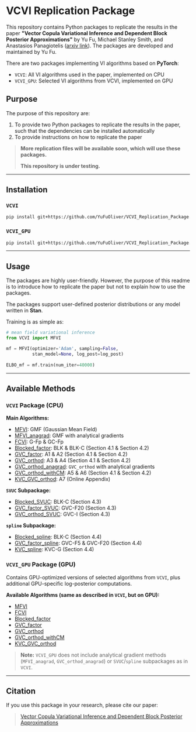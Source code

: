 # VCVI Replication Package

This repository contains Python packages to replicate the results in the paper **"Vector Copula Variational Inference and Dependent Block Posterior Approximations"** by Yu Fu, Michael Stanley Smith, and Anastasios Panagiotelis ([arxiv link](https://arxiv.org/abs/2503.01072)). The packages are developed and maintained by Yu Fu.

There are two packages implementing VI algorithms based on **PyTorch**:
- `VCVI`: All VI algorithms used in the paper, implemented on CPU
- `VCVI_GPU`: Selected VI algorithms from VCVI, implemented on GPU

## Purpose

The purpose of this repository are:
1. To provide two Python packages to replicate the results in the paper, such that the dependencies can be installed automatically
2. To provide instructions on how to replicate the paper

> **More replication files will be available soon, which will use these packages.**
> 
> **This repository is under testing.**

---

## Installation

### `VCVI`

```bash
pip install git+https://github.com/YuFuOliver/VCVI_Replication_Package.git#subdirectory=VCVI
```

### `VCVI_GPU`

```bash
pip install git+https://github.com/YuFuOliver/VCVI_Replication_Package.git#subdirectory=VCVI_GPU
```

---

## Usage
The packages are highly user-friendly. However, the purpose of this readme is to introduce how to replicate the paper but not to explain how to use the packages.

The packages support user-defined posterior distributions or any model written in **Stan**.

Training is as simple as:
```python
# mean field variational inference
from VCVI import MFVI

mf = MFVI(optimizer='Adam', sampling=False,
          stan_model=None, log_post=log_post)
          
ELBO_mf = mf.train(num_iter=40000)
```

---

## Available Methods

### `VCVI` Package (CPU)

**Main Algorithms:**
- [MFVI](https://github.com/YuFuOliver/VCVI_Replication_Package/blob/main/VCVI/MFVI.py): GMF (Gaussian Mean Field)
- [MFVI_anagrad](https://github.com/YuFuOliver/VCVI_Replication_Package/blob/main/VCVI/MFVI_anagrad.py): GMF with analytical gradients
- [FCVI](https://github.com/YuFuOliver/VCVI_Replication_Package/blob/main/VCVI/FCVI.py): G-Fp & GC-Fp
- [Blocked_factor](https://github.com/YuFuOliver/VCVI_Replication_Package/blob/main/VCVI/Blocked_factor.py): BLK & BLK-C (Section 4.1 & Section 4.2)
- [GVC_factor](https://github.com/YuFuOliver/VCVI_Replication_Package/blob/main/VCVI/GVC_factor.py): A1 & A2 (Section 4.1 & Section 4.2)
- [GVC_orthod](https://github.com/YuFuOliver/VCVI_Replication_Package/blob/main/VCVI/GVC_orthod.py): A3 & A4 (Section 4.1 & Section 4.2)
- [GVC_orthod_anagrad](https://github.com/YuFuOliver/VCVI_Replication_Package/blob/main/VCVI/GVC_orthod_anagrad.py): `GVC_orthod` with analytical gradients
- [GVC_orthod_withCM](https://github.com/YuFuOliver/VCVI_Replication_Package/blob/main/VCVI/GVC_orthod_withCM.py): A5 & A6 (Section 4.1 & Section 4.2)
- [KVC_GVC_orthod](https://github.com/YuFuOliver/VCVI_Replication_Package/blob/main/VCVI/KVC_GVC_orthod.py): A7 (Online Appendix)

**`SVUC` Subpackage:**
- [Blocked_SVUC](https://github.com/YuFuOliver/VCVI_Replication_Package/blob/main/VCVI/SVUC/Blocked_SVUC.py): BLK-C (Section 4.3)
- [GVC_factor_SVUC](https://github.com/YuFuOliver/VCVI_Replication_Package/blob/main/VCVI/SVUC/GVC_factor_SVUC.py): GVC-F20 (Section 4.3)
- [GVC_orthod_SVUC](https://github.com/YuFuOliver/VCVI_Replication_Package/blob/main/VCVI/SVUC/GVC_orthod_SVUC.py): GVC-I (Section 4.3)


**`spline` Subpackage:**
- [Blocked_spline](https://github.com/YuFuOliver/VCVI_Replication_Package/blob/main/VCVI/spline/Blocked_spline.py): BLK-C (Section 4.4)
- [GVC_factor_spline](https://github.com/YuFuOliver/VCVI_Replication_Package/blob/main/VCVI/spline/GVC_factor_spline.py): GVC-F5 & GVC-F20 (Section 4.4)
- [KVC_spline](https://github.com/YuFuOliver/VCVI_Replication_Package/blob/main/VCVI/spline/KVC_spline.py): KVC-G (Section 4.4)

### `VCVI_GPU` Package (GPU)

Contains GPU-optimized versions of selected algorithms from `VCVI`, plus additional GPU-specific log-posterior computations.

**Available Algorithms (same as described in `VCVI`, but on GPU):**
- [MFVI](https://github.com/YuFuOliver/VCVI_Replication_Package/blob/main/VCVI_GPU/MFVI.py)
- [FCVI](https://github.com/YuFuOliver/VCVI_Replication_Package/blob/main/VCVI_GPU/FCVI.py)
- [Blocked_factor](https://github.com/YuFuOliver/VCVI_Replication_Package/blob/main/VCVI_GPU/Blocked_factor.py)
- [GVC_factor](https://github.com/YuFuOliver/VCVI_Replication_Package/blob/main/VCVI_GPU/GVC_factor.py)
- [GVC_orthod](https://github.com/YuFuOliver/VCVI_Replication_Package/blob/main/VCVI_GPU/GVC_orthod.py)
- [GVC_orthod_withCM](https://github.com/YuFuOliver/VCVI_Replication_Package/blob/main/VCVI_GPU/GVC_orthod_withCM.py)
- [KVC_GVC_orthod](https://github.com/YuFuOliver/VCVI_Replication_Package/blob/main/VCVI_GPU/KVC_GVC_orthod.py)

> **Note:** `VCVI_GPU` does not include analytical gradient methods (`MFVI_anagrad`, `GVC_orthod_anagrad`) or `SVUC`/`spline` subpackages as in `VCVI`.

---


## Citation

If you use this package in your research, please cite our paper:  
> [Vector Copula Variational Inference and Dependent Block Posterior Approximations](https://arxiv.org/abs/2503.01072)
